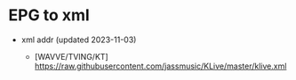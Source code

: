 # EPG to xml

* xml addr (updated 2023-11-03)

  - [WAVVE/TVING/KT]
    https://raw.githubusercontent.com/jassmusic/KLive/master/klive.xml

